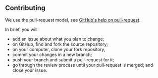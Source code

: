 Contributing
-

We use the pull-request model, see [GitHub's help on pull-request](https://help.github.com/articles/using-pull-requests).

In brief, you will:

- add an issue about what you plan to change;
- on GitHub, find and fork the source repository;
- on your computer, clone your fork repository,
- commit your changes in a new branch;
- push your branch and submit a pull-request for it;
- go through the review process until your pull-request is merged; and
close your issue.